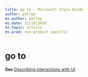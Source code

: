 ```yaml
---
title: go to - Microsoft Style Guide
author: pallep
ms.author: pallep
ms.date: 11/19/2016
ms.topic: article
ms.prod: non-product specific
---
```


# go to

**See** [Describing interactions with UI](/style-guide/procedures-instructions/describing-interactions-with-ui)
